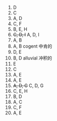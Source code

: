 1. D
2. C
3. A, D
4. C, F
5. B, E, H
6. ~~C, D, I~~ A, D, I
7. A, B
8. A, B
   cogent 中肯的
9. D, E
10. B, D
    alluvial 冲积的
11. E
12. C
13. A, E
14. A, E
15. ~~A, D, G~~ C, D, G
16. C, E, H
17. B, D
18. A, C
19. C, F
20. A, E